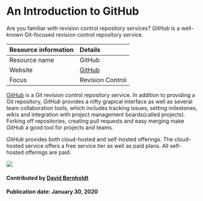 # An Introduction to GitHub

Are you familiar with revision control repository services? *GitHub* is a well-known Git-focused revision control repository service.

Resource information | Details 
:--- | :--- 
Resource name | GitHub
Website | [GitHub](https://github.com)
Focus | Revision Control

[GitHub](https://github.com) is a Git revision control repository service. In addition to providing a Git repository, *GitHub* provides a nifty grapical interface as well as several team collaboration tools, which includes tracking issues, setting milestones, wikis and integration with project management boards(called projects). Forking off repositories, creating pull requests and easy merging make *GitHub* a good tool for projects and teams.

*GitHub* provides both cloud-hosted and self-hosted offerings.  The cloud-hosted service offers a free service tier as well as paid plans.  All self-hosted offerings are paid.

<img src='https://github.com/betterscientificsoftware/images/raw/master/Logo-class-github.jpg' class='logo' />

#### Contributed by [David Bernholdt](http://github.com/bernhold "David Bernholdt")

#### Publication date: January 30, 2020

<!---
Publish: yes
Categories: development
Topics: revision control
Tags: service, tool
Level: 2
Prerequisites: defaults
Aggregate: none
--->
